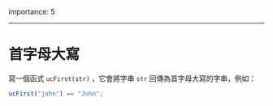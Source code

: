 importance: 5

---

# 首字母大寫

寫一個函式 `ucFirst(str)` ，它會將字串 `str` 回傳為首字母大寫的字串，例如：

```js
ucFirst("john") == "John";
```

